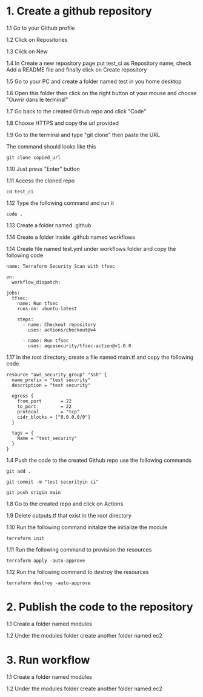 # 1. Create a github repository

1.1 Go to your Github profile

1.2 Click on Repositories

1.3 Click on New

1.4 In Create a new repository page put test_ci as Repository name, check Add a README file and finally click on Create repository

1.5 Go to your PC and create a folder named test in you home desktop

1.6 Open this folder then click on the right button of your mouse and choose "Ouvrir dans le terminal"

1.7 Go back to the created Github repo and click "Code"

1.8 Choose HTTPS and copy the url provided

1.9 Go to the terminal and type "git clone" then paste the URL 

The command should looks like this
```
git clone copied_url
```

1.10 Just press "Enter" button 

1.11 Access the cloned repo
```
cd test_ci
``` 

1.12 Type the following command and run it
```
code .
``` 

1.13 Create a folder named .github

1.14 Create a folder inside .github named workflows 

1.14 Create file named test.yml under workflows folder and copy the following code
```
name: Terraform Security Scan with tfsec

on:
  workflow_dispatch:

jobs:
  tfsec:
    name: Run tfsec
    runs-on: ubuntu-latest

    steps:
      - name: Checkout repository
        uses: actions/checkout@v4

      - name: Run tfsec
        uses: aquasecurity/tfsec-action@v1.0.0

```


1.17 In the root directory, create a file named main.tf and copy the following code
```
resource "aws_security_group" "ssh" {
  name_prefix = "test security"
  description = "test security"

  egress {
    from_port       = 22
    to_port         = 22
    protocol        = "tcp"
    cidr_blocks = ["0.0.0.0/0"]
  }

  tags = {
    Name = "test_security"
  }
}

```
1.4 Push the code to the created Github repo use the following commands

```
git add .
```
```
git commit -m "test securityin ci"
```
```
git push origin main
```





1.8 Go to the created repo and click on Actions


1.9 Delete outputs.tf that exist in the root directory

1.10 Run the following command initalize the initialize the module
```
terraform init 
```
1.11 Run the following command to provision the resources
```
terraform apply -auto-approve
```
1.12 Run the following command to destroy the resources
```
terraform destroy -auto-approve
```


# 2. Publish the code to the repository
1.1 Create a folder named modules

1.2 Under the modules folder create another folder named ec2

# 3. Run workflow
1.1 Create a folder named modules

1.2 Under the modules folder create another folder named ec2